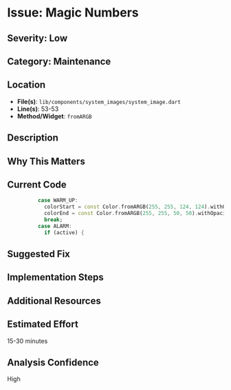 # Issue: Magic Numbers

## Severity: Low

## Category: Maintenance

## Location
- **File(s)**: `lib/components/system_images/system_image.dart`
- **Line(s)**: 53-53
- **Method/Widget**: `fromARGB`

## Description


## Why This Matters


## Current Code
```dart
          case WARM_UP:
            colorStart = const Color.fromARGB(255, 255, 124, 124).withOpacity(0.01);
            colorEnd = const Color.fromARGB(255, 255, 50, 50).withOpacity(0.1);
            break;
          case ALARM:
            if (active) {
```

## Suggested Fix


## Implementation Steps


## Additional Resources


## Estimated Effort
15-30 minutes

## Analysis Confidence
High
